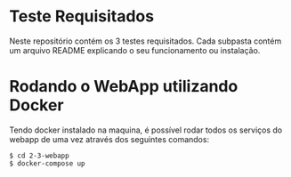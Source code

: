 # Teste Requisitados

Neste repositório contém os 3 testes requisitados. Cada subpasta contém um arquivo README explicando o seu funcionamento ou instalação.

# Rodando o WebApp utilizando Docker

Tendo docker instalado na maquina, é possível rodar todos os serviços do webapp de uma vez através dos seguintes comandos: 

    $ cd 2-3-webapp
    $ docker-compose up
